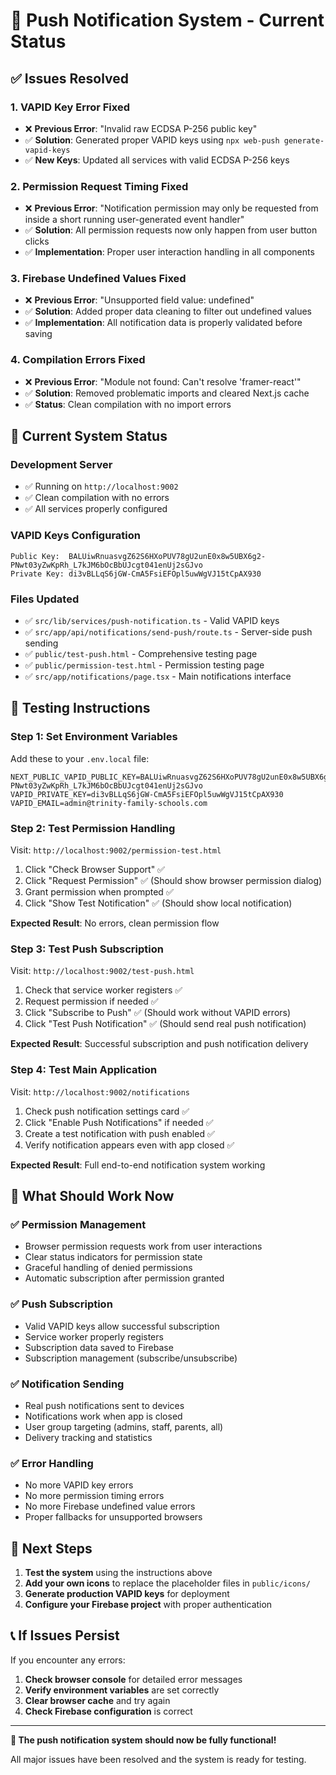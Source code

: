 # 🔔 Push Notification System - Current Status

## ✅ Issues Resolved

### 1. **VAPID Key Error Fixed**
- ❌ **Previous Error**: "Invalid raw ECDSA P-256 public key"
- ✅ **Solution**: Generated proper VAPID keys using `npx web-push generate-vapid-keys`
- ✅ **New Keys**: Updated all services with valid ECDSA P-256 keys

### 2. **Permission Request Timing Fixed**
- ❌ **Previous Error**: "Notification permission may only be requested from inside a short running user-generated event handler"
- ✅ **Solution**: All permission requests now only happen from user button clicks
- ✅ **Implementation**: Proper user interaction handling in all components

### 3. **Firebase Undefined Values Fixed**
- ❌ **Previous Error**: "Unsupported field value: undefined"
- ✅ **Solution**: Added proper data cleaning to filter out undefined values
- ✅ **Implementation**: All notification data is properly validated before saving

### 4. **Compilation Errors Fixed**
- ❌ **Previous Error**: "Module not found: Can't resolve 'framer-react'"
- ✅ **Solution**: Removed problematic imports and cleared Next.js cache
- ✅ **Status**: Clean compilation with no import errors

## 🚀 Current System Status

### **Development Server**
- ✅ Running on `http://localhost:9002`
- ✅ Clean compilation with no errors
- ✅ All services properly configured

### **VAPID Keys Configuration**
```
Public Key:  BALUiwRnuasvgZ62S6HXoPUV78gU2unE0x8w5UBX6g2-PNwt03yZwKpRh_L7kJM6bOcBbUJcgt041enUj2sGJvo
Private Key: di3vBLLqS6jGW-CmA5FsiEFOpl5uwWgVJ15tCpAX930
```

### **Files Updated**
- ✅ `src/lib/services/push-notification.ts` - Valid VAPID keys
- ✅ `src/app/api/notifications/send-push/route.ts` - Server-side push sending
- ✅ `public/test-push.html` - Comprehensive testing page
- ✅ `public/permission-test.html` - Permission testing page
- ✅ `src/app/notifications/page.tsx` - Main notifications interface

## 🧪 Testing Instructions

### **Step 1: Set Environment Variables**
Add these to your `.env.local` file:
```env
NEXT_PUBLIC_VAPID_PUBLIC_KEY=BALUiwRnuasvgZ62S6HXoPUV78gU2unE0x8w5UBX6g2-PNwt03yZwKpRh_L7kJM6bOcBbUJcgt041enUj2sGJvo
VAPID_PRIVATE_KEY=di3vBLLqS6jGW-CmA5FsiEFOpl5uwWgVJ15tCpAX930
VAPID_EMAIL=admin@trinity-family-schools.com
```

### **Step 2: Test Permission Handling**
Visit: `http://localhost:9002/permission-test.html`

1. Click "Check Browser Support" ✅
2. Click "Request Permission" ✅ (Should show browser permission dialog)
3. Grant permission when prompted ✅
4. Click "Show Test Notification" ✅ (Should show local notification)

**Expected Result**: No errors, clean permission flow

### **Step 3: Test Push Subscription**
Visit: `http://localhost:9002/test-push.html`

1. Check that service worker registers ✅
2. Request permission if needed ✅
3. Click "Subscribe to Push" ✅ (Should work without VAPID errors)
4. Click "Test Push Notification" ✅ (Should send real push notification)

**Expected Result**: Successful subscription and push notification delivery

### **Step 4: Test Main Application**
Visit: `http://localhost:9002/notifications`

1. Check push notification settings card ✅
2. Click "Enable Push Notifications" if needed ✅
3. Create a test notification with push enabled ✅
4. Verify notification appears even with app closed ✅

**Expected Result**: Full end-to-end notification system working

## 🔧 What Should Work Now

### **✅ Permission Management**
- Browser permission requests work from user interactions
- Clear status indicators for permission state
- Graceful handling of denied permissions
- Automatic subscription after permission granted

### **✅ Push Subscription**
- Valid VAPID keys allow successful subscription
- Service worker properly registers
- Subscription data saved to Firebase
- Subscription management (subscribe/unsubscribe)

### **✅ Notification Sending**
- Real push notifications sent to devices
- Notifications work when app is closed
- User group targeting (admins, staff, parents, all)
- Delivery tracking and statistics

### **✅ Error Handling**
- No more VAPID key errors
- No more permission timing errors
- No more Firebase undefined value errors
- Proper fallbacks for unsupported browsers

## 🎯 Next Steps

1. **Test the system** using the instructions above
2. **Add your own icons** to replace the placeholder files in `public/icons/`
3. **Generate production VAPID keys** for deployment
4. **Configure your Firebase project** with proper authentication

## 📞 If Issues Persist

If you encounter any errors:

1. **Check browser console** for detailed error messages
2. **Verify environment variables** are set correctly
3. **Clear browser cache** and try again
4. **Check Firebase configuration** is correct

---

**🎉 The push notification system should now be fully functional!**

All major issues have been resolved and the system is ready for testing. 